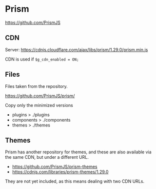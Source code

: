 Prism
===

https://github.com/PrismJS


CDN
---

Server: https://cdnjs.cloudflare.com/ajax/libs/prism/1.29.0/prism.min.js

CDN is used if `$g_cdn_enabled = ON;`


Files
---

Files taken from the repository.

https://github.com/PrismJS/prism/

Copy only the minimized versions

- plugins > ./plugins
- components > ./components
- themes > ./themes


Themes
---

Prism has another repository for themes, and these are also available via the same CDN, but under a different URL.

- https://github.com/PrismJS/prism-themes
- https://cdnjs.com/libraries/prism-themes/1.29.0

They are not yet included, as this means dealing with two CDN URLs.
